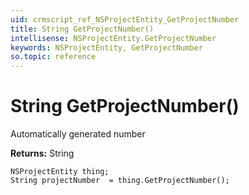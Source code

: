 ```yaml
---
uid: crmscript_ref_NSProjectEntity_GetProjectNumber
title: String GetProjectNumber()
intellisense: NSProjectEntity.GetProjectNumber
keywords: NSProjectEntity, GetProjectNumber
so.topic: reference
---
```


# String GetProjectNumber()

Automatically generated number

**Returns:** String

```crmscript
NSProjectEntity thing;
String projectNumber  = thing.GetProjectNumber();
```

